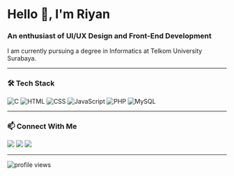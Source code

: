 <h1>Hello 👋, I'm Riyan</h1>
<h3>An enthusiast of UI/UX Design and Front-End Development</h3>

<p>
  I am currently pursuing a degree in Informatics at Telkom University Surabaya.
</p>

---

### 🛠️ Tech Stack

![C](https://img.shields.io/badge/-C-333333?style=flat&logo=c)
![HTML](https://img.shields.io/badge/-HTML5-333333?style=flat&logo=html5)
![CSS](https://img.shields.io/badge/-CSS3-333333?style=flat&logo=css3)
![JavaScript](https://img.shields.io/badge/-JavaScript-333333?style=flat&logo=javascript)
![PHP](https://img.shields.io/badge/-PHP-333333?style=flat&logo=php)
![MySQL](https://img.shields.io/badge/-MySQL-333333?style=flat&logo=mysql)

---

### 📫 Connect With Me

<p>
  <a href="https://linkedin.com/in/riyanakbari"><img src="https://img.shields.io/badge/-LinkedIn-blue?style=flat&logo=linkedin"></a>
  <a href="https://instagram.com/riyanakbari"><img src="https://img.shields.io/badge/-Instagram-%23dc2743?style=flat&logo=instagram"></a>
  <a href="https://riyanakbari.github.io"><img src="https://img.shields.io/badge/-Portfolio-black?style=flat&logo=web"></a>
</p>

---

<p>
  <img src="https://komarev.com/ghpvc/?username=riyanakbari&label=Views&color=0e75b6&style=flat" alt="profile views" />
</p>

<!--
**riyanakbari/riyanakbari** is a ✨ _special_ ✨ repository because its `README.md` (this file) appears on your GitHub profile.

Here are some ideas to get you started:

- 🔭 I’m currently working on ...
- 🌱 I’m currently learning ...
- 👯 I’m looking to collaborate on ...
- 🤔 I’m looking for help with ...
- 💬 Ask me about ...
- 📫 How to reach me: ...
- 😄 Pronouns: ...
- ⚡ Fun fact: ...
-->
